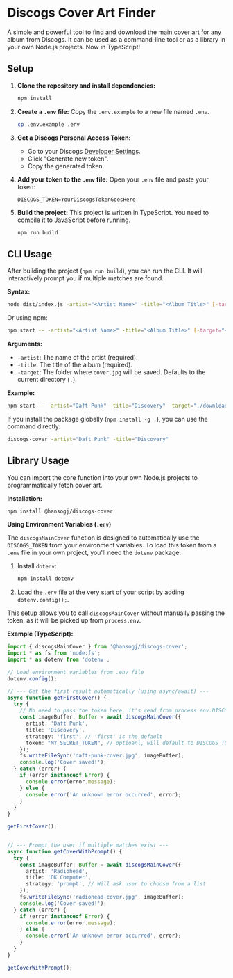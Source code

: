 # Discogs Cover Art Finder

A simple and powerful tool to find and download the main cover art for any album from Discogs. It can be used as a command-line tool or as a library in your own Node.js projects. Now in TypeScript!

## Setup

1.  **Clone the repository and install dependencies:**
    ```bash
    npm install
    ```

2.  **Create a `.env` file:**
    Copy the `.env.example` to a new file named `.env`.

    ```bash
    cp .env.example .env
    ```

3.  **Get a Discogs Personal Access Token:**
    *   Go to your Discogs [Developer Settings](https://www.discogs.com/settings/developers).
    *   Click "Generate new token".
    *   Copy the generated token.

4.  **Add your token to the `.env` file:**
    Open your `.env` file and paste your token:
    ```
    DISCOGS_TOKEN=YourDiscogsTokenGoesHere
    ```
5.  **Build the project:**
    This project is written in TypeScript. You need to compile it to JavaScript before running.
    ```bash
    npm run build
    ```

## CLI Usage

After building the project (`npm run build`), you can run the CLI. It will interactively prompt you if multiple matches are found.

**Syntax:**
```bash
node dist/index.js -artist="<Artist Name>" -title="<Album Title>" [-target="</path/to/save>"]
```

Or using npm:
```bash
npm start -- -artist="<Artist Name>" -title="<Album Title>" [-target="</path/to/save>"]
```

**Arguments:**
*   `-artist`: The name of the artist (required).
*   `-title`: The title of the album (required).
*   `-target`: The folder where `cover.jpg` will be saved. Defaults to the current directory (`.`).

**Example:**
```bash
npm start -- -artist="Daft Punk" -title="Discovery" -target="./downloads"
```

If you install the package globally (`npm install -g .`), you can use the command directly:
```bash
discogs-cover -artist="Daft Punk" -title="Discovery"
```

## Library Usage

You can import the core function into your own Node.js projects to programmatically fetch cover art.

**Installation:**
```bash
npm install @hansogj/discogs-cover
```

**Using Environment Variables (`.env`)**

The `discogsMainCover` function is designed to automatically use the `DISCOGS_TOKEN` from your environment variables. To load this token from a `.env` file in your own project, you'll need the `dotenv` package.

1.  Install `dotenv`:
    ```bash
    npm install dotenv
    ```

2.  Load the `.env` file at the very start of your script by adding `dotenv.config();`.

This setup allows you to call `discogsMainCover` without manually passing the token, as it will be picked up from `process.env`.

**Example (TypeScript):**
```typescript
import { discogsMainCover } from '@hansogj/discogs-cover';
import * as fs from 'node:fs';
import * as dotenv from 'dotenv';

// Load environment variables from .env file
dotenv.config();

// --- Get the first result automatically (using async/await) ---
async function getFirstCover() {
  try {
    // No need to pass the token here, it's read from process.env.DISCOGS_TOKEN
    const imageBuffer: Buffer = await discogsMainCover({
      artist: 'Daft Punk',
      title: 'Discovery',
      strategy: 'first', // 'first' is the default
      token: "MY_SECRET_TOKEN", // optioanl, will default to DISCOGS_TOKEN from `.env` but should be overidde nwhen envoked as a function as part of an external runtime 
    });
    fs.writeFileSync('daft-punk-cover.jpg', imageBuffer);
    console.log('Cover saved!');
  } catch (error) {
    if (error instanceof Error) {
      console.error(error.message);
    } else {
      console.error('An unknown error occurred', error);
    }
  }
}

getFirstCover();


// --- Prompt the user if multiple matches exist ---
async function getCoverWithPrompt() {
  try {
    const imageBuffer: Buffer = await discogsMainCover({
      artist: 'Radiohead',
      title: 'OK Computer',
      strategy: 'prompt', // Will ask user to choose from a list
    });
    fs.writeFileSync('radiohead-cover.jpg', imageBuffer);
    console.log('Cover saved!');
  } catch (error) {
    if (error instanceof Error) {
      console.error(error.message);
    } else {
      console.error('An unknown error occurred', error);
    }
  }
}

getCoverWithPrompt();
```